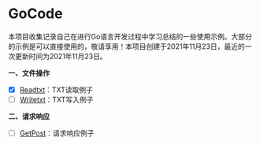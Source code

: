 # GoCode

本项目收集记录自己在进行Go语言开发过程中学习总结的一些使用示例。大部分的示例是可以直接使用的，敬请享用！本项目创建于2021年11月23日，最近的一次更新时间为2021年11月23日。

**一、文件操作**

- [x] [Readtxt](https://github.com/0e0w/GoCode/tree/main/Readtxt)：TXT读取例子
- [ ] [Writetxt](https://github.com/0e0w/GoCode/tree/main/Writetxt)：TXT写入例子

**二、请求响应**

- [ ] [GetPost](https://github.com/0e0w/GoCode/tree/main/GetPost)：请求响应例子